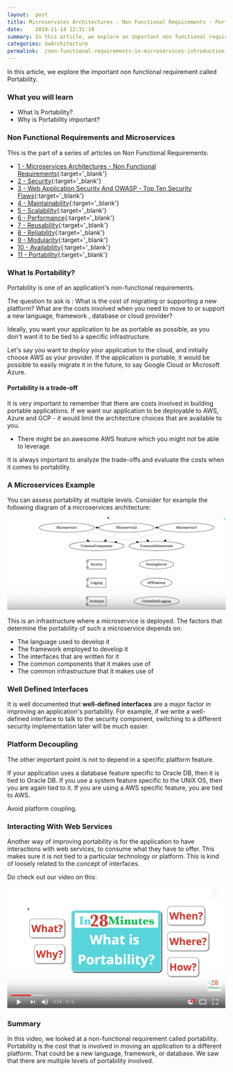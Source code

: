 ```yaml
---
layout:  post
title: Microservices Architectures - Non Functional Requirements - Portability
date:    2019-11-14 12:31:19
summary: In this article, we explore an important non functional requirement called Portability. 
categories: SwArchitecture
permalink:  /non-functional-requirements-in-microservices-introduction-to-portability
---
```


In this article, we explore the important non functional requirement called Portability. 

### What you will learn
- What Is Portability?
- Why is Portability important?

### Non Functional Requirements and Microservices

This is the part of a series of articles on Non Functional Requirements:

- [1 - Microservices Architectures - Non Functional Requirements](/non-functional-requirements-in-microservices-architectures){:target='_blank'}
- [2 - Security](/non-functional-requirements-in-microservices-introduction-to-Security){:target='_blank'}
- [3 - Web Application Security And OWASP - Top Ten Security Flaws](/web-application-security-owasp-top-ten){:target='_blank'}
- [4 - Maintainability](/non-functional-requirements-in-microservices-introduction-to-Maintainability){:target='_blank'}
- [5 - Scalability](/non-functional-requirements-in-microservices-introduction-to-Scalability){:target='_blank'}
- [6 - Performance](/non-functional-requirements-in-microservices-introduction-to-performance){:target='_blank'}
- [7 - Reusability](/non-functional-requirements-in-microservices-introduction-to-Reusability){:target='_blank'}
- [8 - Reliability](/non-functional-requirements-in-microservices-introduction-to-Reliability){:target='_blank'}
- [9 - Modularity](/modularity-non-functional-requirement-in-microservices){:target='_blank'}
- [10 - Availability](/availability-non-functional-requirement-in-microservices){:target='_blank'}
- [11 - Portability](/non-functional-requirements-in-microservices-introduction-to-portability){:target='_blank'}


### What Is Portability?

Portability is one of an application's non-functional requirements. 

The question to ask is : What is the cost of migrating or supporting a new platform? What are the costs involved when you need to move to or support a new language, framework , database or cloud provider? 

Ideally, you want your application to be as portable as possible, as you don't want it to be tied to a specific infrastructure. 

Let's say you want to deploy your application to the cloud, and initially choose AWS as your provider. If the application is portable, it would be possible to easily migrate it in the future, to say Google Cloud or Microsoft Azure. 

#### Portability is a trade-off

It is very important to remember that there are costs involved in building portable applications. If we want our application to be deployable to AWS, Azure and GCP - it would limit the architecture choices that are available to you.
- There might be an awesome AWS feature which you might not be able to leverage

It is always important to analyze the trade-offs and evaluate the costs when it comes to portability.

### A Microservices Example

You can assess portability at multiple levels. Consider for example the following diagram of a microservices architecture:

![image info](/images/Capture-028-02.png)

This is an infrastructure where a microservice is deployed. The factors that determine the portability of such a microservice depends on:

* The language used to develop it
* The framework employed to develop it
* The interfaces that are written for it
* The common components that it makes use of
* The common infrastructure that it makes use of

### Well Defined Interfaces

It is well documented that **well-defined interfaces** are a major factor in improving an application's portability. For example, if we write a well-defined interface to talk to the security component, switching to a different security implementation later will be much easier. 

### Platform Decoupling

The other important point is not to depend in a specific platform feature. 

If your application uses a database feature specific to Oracle DB, then it is tied to Oracle DB. If you use a system feature specific to the UNIX OS, then you are again tied to it. If you are using a AWS specific feature, you are tied to AWS.

Avoid platform coupling.

### Interacting With Web Services

Another way of improving portability is for the application to have interactions with web services, to consume what they have to offer. This makes sure it is not tied to a particular technology or platform. This is kind of loosely related to the concept of interfaces.

Do check out our video on this:

[![image info](/images/Capture-028-01.png)](https://www.youtube.com/watch?v=2HWEde56mYM)

### Summary

In this video, we looked at a non-functional requirement called portability. Portability is the cost that is involved in moving an application to a different platform. That could be a new language, framework, or database. We saw that there are multiple levels of portability involved.

